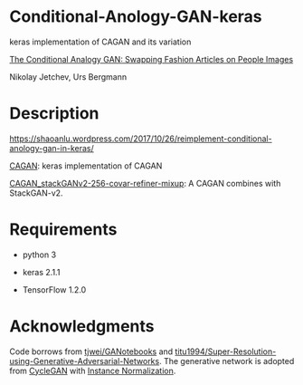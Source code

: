 # Conditional-Anology-GAN-keras
keras implementation of CAGAN and its variation

[The Conditional Analogy GAN: Swapping Fashion Articles on People Images](https://arxiv.org/abs/1709.04695)

Nikolay Jetchev, Urs Bergmann

# Description
https://shaoanlu.wordpress.com/2017/10/26/reimplement-conditional-anology-gan-in-keras/

[CAGAN](https://github.com/shaoanlu/Conditional-Analogy-GAN-keras/blob/master/CAGAN.ipynb): keras implementation of CAGAN

[CAGAN_stackGANv2-256-covar-refiner-mixup](https://github.com/shaoanlu/Conditional-Analogy-GAN-keras/blob/master/CAGAN_stackGANv2-256-covar-refiner-mixup.ipynb): A CAGAN combines with StackGAN-v2.

# Requirements
- python 3

- keras 2.1.1

- TensorFlow 1.2.0

# Acknowledgments
Code borrows from [tjwei/GANotebooks](https://github.com/tjwei/GANotebooks) and [titu1994/Super-Resolution-using-Generative-Adversarial-Networks](https://github.com/titu1994/Super-Resolution-using-Generative-Adversarial-Networks/). The generative network is adopted from [CycleGAN](https://github.com/junyanz/CycleGAN) with [Instance Normalization](https://github.com/farizrahman4u/keras-contrib/blob/master/keras_contrib/layers/normalization.py).


